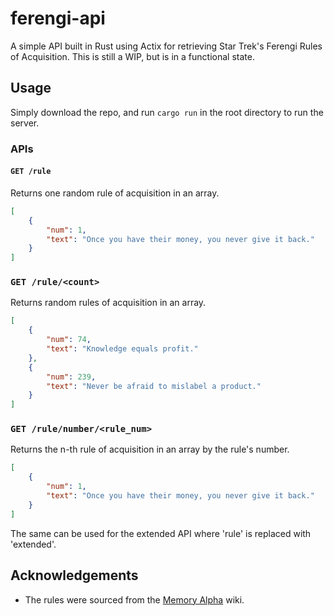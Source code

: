 # ferengi-api
A simple API built in Rust using Actix for retrieving Star Trek's Ferengi Rules of Acquisition. This is still a WIP, but is in a functional state.

## Usage
Simply download the repo, and run ```cargo run``` in the root directory to run the server.

### APIs
#### `GET /rule`
Returns one random rule of acquisition in an array.
```json
[ 
    { 
        "num": 1,
        "text": "Once you have their money, you never give it back." 
    } 
]
```

### `GET /rule/<count>`
Returns <count> random rules of acquisition in an array.
```json
[
    { 
        "num": 74,
        "text": "Knowledge equals profit."
    },
    {
        "num": 239,
        "text": "Never be afraid to mislabel a product."
    }
]
```

### `GET /rule/number/<rule_num>`
Returns the n-th rule of acquisition in an array by the rule's number.
```json
[
    { 
        "num": 1,
        "text": "Once you have their money, you never give it back." 
    }
]
```

The same can be used for the extended API where 'rule' is replaced with 'extended'.

## Acknowledgements
 - The rules were sourced from the [Memory Alpha](https://memory-alpha.fandom.com/wiki/Rules_of_Acquisition) wiki.

